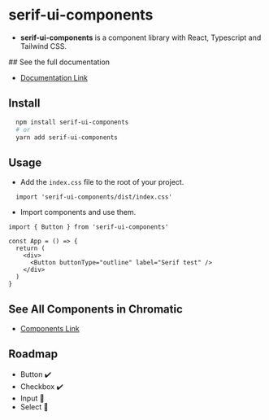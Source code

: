 # serif-ui-components

* **serif-ui-components** is a component library with React, Typescript and Tailwind CSS.

## See the full documentation

* [Documentation Link](https://github.com/serifcolakel/serif-ui-components/blob/main/DOCUMENTATION.md)

## Install

```bash
  npm install serif-ui-components
  # or
  yarn add serif-ui-components
```

## Usage

* Add the `index.css` file to the root of your project.

```tsx
  import 'serif-ui-components/dist/index.css'
```
* Import components and use them.
```tsx
import { Button } from 'serif-ui-components'

const App = () => {
  return (
    <div>
      <Button buttonType="outline" label="Serif test" />
    </div>
  )
}
```

## See All Components in Chromatic

* [Components Link](https://www.chromatic.com/builds?appId=5f9b0b0a7a3b0d0022b3b0b12)

## Roadmap

* Button :heavy_check_mark:
* Checkbox :heavy_check_mark:
* Input :construction:
* Select :construction:
